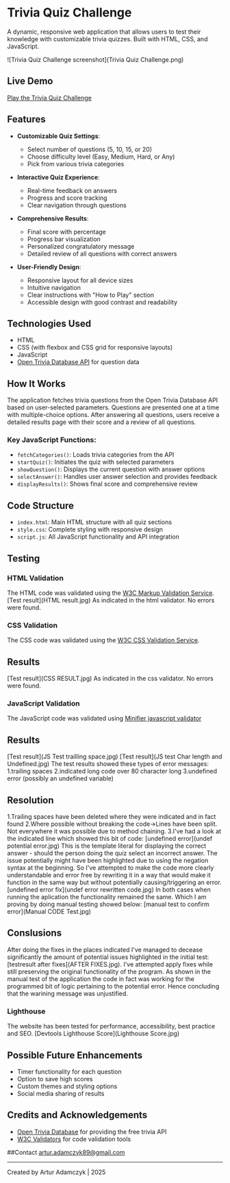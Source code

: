# Trivia Quiz Challenge

A dynamic, responsive web application that allows users to test their knowledge with customizable trivia quizzes. Built with HTML, CSS, and JavaScript.

![Trivia Quiz Challenge screenshot](Trivia Quiz Challenge.png)

## Live Demo

[Play the Trivia Quiz Challenge](https://arturadamczyk89.github.io/Project3.OnlineQuiz/)

## Features

- **Customizable Quiz Settings**:
  - Select number of questions (5, 10, 15, or 20)
  - Choose difficulty level (Easy, Medium, Hard, or Any)
  - Pick from various trivia categories

- **Interactive Quiz Experience**:
  - Real-time feedback on answers
  - Progress and score tracking
  - Clear navigation through questions

- **Comprehensive Results**:
  - Final score with percentage
  - Progress bar visualization
  - Personalized congratulatory message
  - Detailed review of all questions with correct answers

- **User-Friendly Design**:
  - Responsive layout for all device sizes
  - Intuitive navigation
  - Clear instructions with "How to Play" section
  - Accessible design with good contrast and readability

## Technologies Used

- HTML
- CSS (with flexbox and CSS grid for responsive layouts)
- JavaScript
- [Open Trivia Database API](https://opentdb.com/) for question data


## How It Works

The application fetches trivia questions from the Open Trivia Database API based on user-selected parameters. Questions are presented one at a time with multiple-choice options. After answering all questions, users receive a detailed results page with their score and a review of all questions.

### Key JavaScript Functions:

- `fetchCategories()`: Loads trivia categories from the API
- `startQuiz()`: Initiates the quiz with selected parameters
- `showQuestion()`: Displays the current question with answer options
- `selectAnswer()`: Handles user answer selection and provides feedback
- `displayResults()`: Shows final score and comprehensive review

## Code Structure

- `index.html`: Main HTML structure with all quiz sections
- `style.css`: Complete styling with responsive design
- `script.js`: All JavaScript functionality and API integration

## Testing

### HTML Validation
The HTML code was validated using the [W3C Markup Validation Service](https://validator.w3.org/).
[Test result](HTML result.jpg)
As indicated in the html validator. No errors were found.
### CSS Validation
The CSS code was validated using the [W3C CSS Validation Service](https://jigsaw.w3.org/css-validator/).
## Results
[Test result](CSS RESULT.jpg)
As indicated in the css validator. No errors were found.
### JavaScript Validation
The JavaScript code was validated using [Minifier javascript validator](https://www.minifier.org/javascript-validator)
## Results
[Test result](JS Test trailling space.jpg)
[Test result](JS test Char length and Undefined.jpg)
The test results showed these types of error messages: 
1.trailing spaces
2.indicated long code over 80 character long
3.undefined error (possibly an undefined variable)
## Resolution
1.Trailing spaces have been deleted where they were indicated and in fact found
2.Where possible without breaking the code->Lines have been split. Not everywhere it was possible due to method chaining.
3.I've had a look at the indicated line which showed this bit of code:
[undefined error](undef potential error.jpg)
This is the template literal for displaying the correct answer - should the person doing the quiz select an incorrect answer.
The issue potentially might have been highlighted due to using the negation syntax at the beginning. 
So I've attempted to make the code more clearly understandable and error free by rewriting it in a way that would make it function
in the same way but without potentially causing/triggering an error.
[undefined error fix](undef error rewritten code.jpg)
In both cases when running the aplication the functionality remained the same. Which I am proving by doing manual testing showed below:
[manual test to confirm error](Manual CODE Test.jpg)
## Conslusions
After doing the fixes in the places indicated I've managed to decease significantly the amount of potential issues highlighted in the initial test:
 [testresult after fixes](AFTER FIXES.jpg). I've attempted apply fixes while still preserving the original functionality of the program. As shown
 in the manual test of the application the code in fact was working for the programmed bit of logic pertaining to the potential error. Hence concluding
 that the warining message was unjustified.
### Lighthouse
The website has been tested for performance, accessibility, best practice and SEO.
[Devtools Lighthouse Score](Lighthouse Score.jpg)
## Possible Future Enhancements

- Timer functionality for each question
- Option to save high scores
- Custom themes and styling options
- Social media sharing of results

## Credits and Acknowledgements

- [Open Trivia Database](https://opentdb.com/) for providing the free trivia API
- [W3C Validators](https://validator.w3.org/) for code validation tools

##Contact
artur.adamczyk89@gmail.com


---

Created by Artur Adamczyk | 2025
